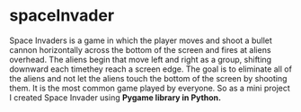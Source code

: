 # spaceInvader
Space Invaders is a game in which the player moves and shoot a bullet cannon horizontally across the bottom of the screen and fires at aliens overhead. The
aliens begin that move left and right as a group, shifting downward each timethey reach a screen edge. The goal is to eliminate all of the aliens and not let the
aliens touch the bottom of the screen by shooting them. It is the most common game played by everyone. So as a mini project I created Space Invader using <b> Pygame library in Python.</b>
